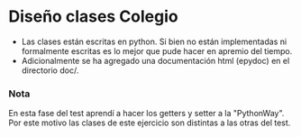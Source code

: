 # Diseño clases Colegio

* Las clases están escritas en python. Si bien no están implementadas ni formalmente escritas es lo mejor que pude hacer en apremio del tiempo.
* Adicionalmente se ha agregado una documentación html (epydoc) en el directorio doc/.

### Nota
En esta fase del test aprendí a hacer los getters y setter a la "PythonWay". Por este motivo las clases de este ejercicio son distintas a las otras del test.
